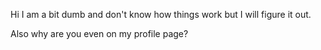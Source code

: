 Hi I am a bit dumb and don't know how things work but I will figure it out.


Also why are you even on my profile page?
